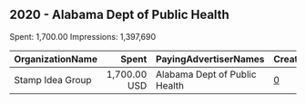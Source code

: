 ## 2020 - Alabama Dept of Public Health 
Spent: 1,700.00
Impressions: 1,397,690

|OrganizationName|Spent|PayingAdvertiserNames|CreativeUrls|Impressions|Genders|AgeBrackets|CountryCodes|BillingAddresses|CandidateBallotInformation|
|:---|---:|:---|:---|---:|:---|:---|:---|:---|:---|
|Stamp Idea Group|1,700.00 USD|Alabama Dept of Public Health|[0](https://www.snap.com/political-ads/asset/9cd87e990cdf09c033a4abd9d04afd23013d403c65962d6f9ebc3887228cc7b2?mediaType=jpeg)|1,397,690|||united states|"111 Washington Avenue,Montgomery,36104,US"||
